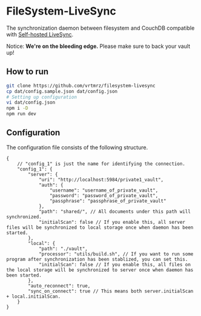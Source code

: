 # FileSystem-LiveSync

The synchronization daemon between filesystem and CouchDB compatible with [Self-hosted LiveSync](https://github.com/vrtmrz/obsidian-livesync).

Notice: **We're on the bleeding edge.** Please make sure to back your vault up!

## How to run

```sh
git clone https://github.com/vrtmrz/filesystem-livesync
cp dat/config.sample.json dat/config.json
# Setting up configuration
vi dat/config.json
npm i -D
npm run dev
```

## Configuration

The configuration file consists of the following structure.

```jsonc
{
    // "config_1" is just the name for identifying the connection.
    "config_1": {
        "server": {
            "uri": "http://localhost:5984/private1_vault",
            "auth": {
                "username": "username_of_private_vault",
                "password": "password_of_private_vault",
                "passphrase": "passphrase_of_private_vault"
            },
            "path": "shared/", // All documents under this path will synchronized.
            "initialScan": false // If you enable this, all server files will be synchronized to local storage once when daemon has been started.
        },
        "local": {
            "path": "./vault",
            "processor": "utils/build.sh", // If you want to run some program after synchronization has been stablized, you can set this.
            "initialScan": false // If you enable this, all files on the local storage will be synchronized to server once when daemon has been started.
        },
        "auto_reconnect": true,
        "sync_on_connect": true // This means both server.initialScan + local.initialScan.
    }
}

```
